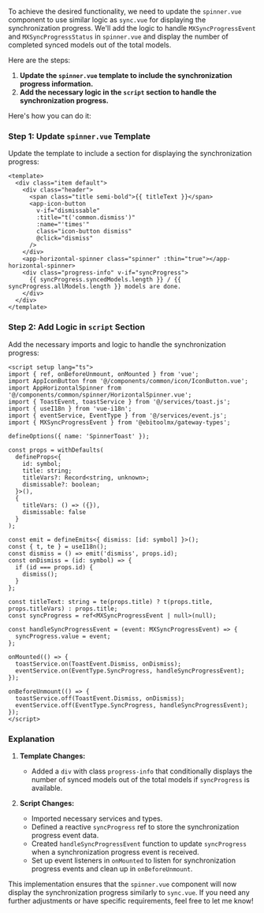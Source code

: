 To achieve the desired functionality, we need to update the `spinner.vue` component to use similar logic as `sync.vue` for displaying the synchronization progress. We'll add the logic to handle `MXSyncProgressEvent` and `MXSyncProgressStatus` in `spinner.vue` and display the number of completed synced models out of the total models.

Here are the steps:

1. **Update the `spinner.vue` template to include the synchronization progress information.**
2. **Add the necessary logic in the `script` section to handle the synchronization progress.**

Here's how you can do it:

### Step 1: Update `spinner.vue` Template

Update the template to include a section for displaying the synchronization progress:

```vue
<template>
  <div class="item default">
    <div class="header">
      <span class="title semi-bold">{{ titleText }}</span>
      <app-icon-button
        v-if="dismissable"
        :title="t('common.dismiss')"
        :name="'times'"
        class="icon-button dismiss"
        @click="dismiss"
      />
    </div>
    <app-horizontal-spinner class="spinner" :thin="true"></app-horizontal-spinner>
    <div class="progress-info" v-if="syncProgress">
      {{ syncProgress.syncedModels.length }} / {{ syncProgress.allModels.length }} models are done.
    </div>
  </div>
</template>
```

### Step 2: Add Logic in `script` Section

Add the necessary imports and logic to handle the synchronization progress:

```vue
<script setup lang="ts">
import { ref, onBeforeUnmount, onMounted } from 'vue';
import AppIconButton from '@/components/common/icon/IconButton.vue';
import AppHorizontalSpinner from '@/components/common/spinner/HorizontalSpinner.vue';
import { ToastEvent, toastService } from '@/services/toast.js';
import { useI18n } from 'vue-i18n';
import { eventService, EventType } from '@/services/event.js';
import { MXSyncProgressEvent } from '@ebitoolmx/gateway-types';

defineOptions({ name: 'SpinnerToast' });

const props = withDefaults(
  defineProps<{
    id: symbol;
    title: string;
    titleVars?: Record<string, unknown>;
    dismissable?: boolean;
  }>(),
  {
    titleVars: () => ({}),
    dismissable: false
  }
);

const emit = defineEmits<{ dismiss: [id: symbol] }>();
const { t, te } = useI18n();
const dismiss = () => emit('dismiss', props.id);
const onDismiss = (id: symbol) => {
  if (id === props.id) {
    dismiss();
  }
};

const titleText: string = te(props.title) ? t(props.title, props.titleVars) : props.title;
const syncProgress = ref<MXSyncProgressEvent | null>(null);

const handleSyncProgressEvent = (event: MXSyncProgressEvent) => {
  syncProgress.value = event;
};

onMounted(() => {
  toastService.on(ToastEvent.Dismiss, onDismiss);
  eventService.on(EventType.SyncProgress, handleSyncProgressEvent);
});

onBeforeUnmount(() => {
  toastService.off(ToastEvent.Dismiss, onDismiss);
  eventService.off(EventType.SyncProgress, handleSyncProgressEvent);
});
</script>
```

### Explanation

1. **Template Changes:**
   - Added a `div` with class `progress-info` that conditionally displays the number of synced models out of the total models if `syncProgress` is available.

2. **Script Changes:**
   - Imported necessary services and types.
   - Defined a reactive `syncProgress` ref to store the synchronization progress event data.
   - Created `handleSyncProgressEvent` function to update `syncProgress` when a synchronization progress event is received.
   - Set up event listeners in `onMounted` to listen for synchronization progress events and clean up in `onBeforeUnmount`.

This implementation ensures that the `spinner.vue` component will now display the synchronization progress similarly to `sync.vue`. If you need any further adjustments or have specific requirements, feel free to let me know!
